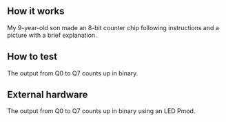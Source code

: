 <!---

This file is used to generate your project datasheet. Please fill in the information below and delete any unused
sections.

You can also include images in this folder and reference them in the markdown. Each image must be less than
512 kb in size, and the combined size of all images must be less than 1 MB.
-->

## How it works
My 9-year-old son made an 8-bit counter chip following instructions and a picture with a brief explanation.


## How to test

The output from Q0 to Q7 counts up in binary.

## External hardware


The output from Q0 to Q7 counts up in binary using an LED Pmod.
